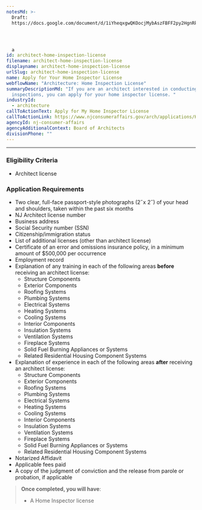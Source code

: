```yaml
---
notesMd: >-
  Draft:
  https://docs.google.com/document/d/1iYheqxgwQKOocjMybAszFBFF2py2HgnRktPGa1ZplyY/edit




  a
id: architect-home-inspection-license
filename: architect-home-inspection-license
displayname: architect-home-inspection-license
urlSlug: architect-home-inspection-license
name: Apply for Your Home Inspector License
webflowName: "Architecture: Home Inspection License"
summaryDescriptionMd: "If you are an architect interested in conducting home
  inspections, you can apply for your home inspector license. "
industryId:
  - architecture
callToActionText: Apply for My Home Inspector License
callToActionLink: https://www.njconsumeraffairs.gov/arch/applications/Home-Inspector-Licensure-Application-for-Architects.pdf
agencyId: nj-consumer-affairs
agencyAdditionalContext: Board of Architects
divisionPhone: ""
---
```


---

### Eligibility Criteria

- Architect license

### Application Requirements

- Two clear, full-face passport-style photographs (2˝x 2˝) of your head and shoulders, taken within the past six months
- NJ Architect license number
- Business address
- Social Security number (SSN)
- Citizenship/immigration status
- List of additional licenses (other than architect license)
- Certificate of an error and omissions insurance policy, in a minimum amount of $500,000 per occurrence
- Employment record
- Explanation of any training in each of the following areas **before** receiving an architect license:
  - Structure Components
  - Exterior Components
  - Roofing Systems
  - Plumbing Systems
  - Electrical Systems
  - Heating Systems
  - Cooling Systems
  - Interior Components
  - Insulation Systems
  - Ventilation Systems
  - Fireplace Systems
  - Solid Fuel Burning Appliances or Systems
  - Related Residential Housing Component Systems
- Explanation of experience in each of the following areas **after** receiving an architect license:
  - Structure Components
  - Exterior Components
  - Roofing Systems
  - Plumbing Systems
  - Electrical Systems
  - Heating Systems
  - Cooling Systems
  - Interior Components
  - Insulation Systems
  - Ventilation Systems
  - Fireplace Systems
  - Solid Fuel Burning Appliances or Systems
  - Related Residential Housing Component Systems
- Notarized Affidavit
- Applicable fees paid
- A copy of the judgment of conviction and the release from parole or probation, if applicable

> **Once completed, you will have**:
>
> - A Home Inspector license
